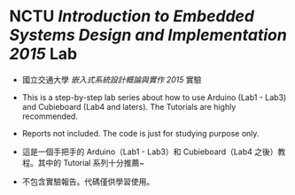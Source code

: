 # NCTU *Introduction to Embedded Systems Design and Implementation 2015* Lab

* 國立交通大學 *嵌入式系統設計概論與實作 2015* 實驗

* This is a step-by-step lab series about how to use Arduino (Lab1 - Lab3) and Cubieboard (Lab4 and laters). The Tutorials are highly recommended.
* Reports not included. The code is just for studying purpose only.

* 這是一個手把手的 Arduino（Lab1 - Lab3）和 Cubieboard（Lab4 之後）教程。其中的 Tutorial 系列十分推薦~
* 不包含實驗報告。代碼僅供學習使用。